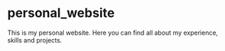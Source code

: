 # personal_website
This is my personal website. Here you can find all about my experience, skills and projects.
